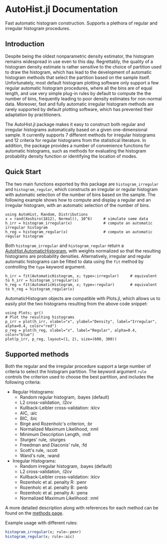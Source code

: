 # AutoHist.jl Documentation

Fast automatic histogram construction. Supports a plethora of regular and irregular histogram procedures.

## Introduction
Despite being the oldest nonparametric density estimator, the histogram remains widespread in use even to this day. Regrettably, the quality of a histogram density estimate is rather sensitive to the choice of partition used to draw the histogram, which has lead to the development of automatic histogram methods that select the partition based on the sample itself. Unfortunately, most default histogram plotting software only support a few regular automatic histogram procedures, where all the bins are of equal length, and use very simple plug-in rules by default to compute the the number of bins, frequently leading to poor density estimates for non-normal data. Moreover, fast and fully automatic irregular histogram methods are rarely supported by default plotting software, which has prevented their adaptation by practitioners.

The AutoHist.jl package makes it easy to construct both regular and irregular histograms automatically based on a given one-dimensional sample. It currently supports 7 different methods for irregular histograms and 12 criteria for regular histograms from the statistical literature. In addition, the package provides a number of convenience functions for automatic histograms, such as methods for evaluating the histogram probability density function or identifying the location of modes.

## Quick Start
The two main functions exported by this package are `histogram_irregular` and `histogram_regular`, which constructs an irregular or regular histogram with automatic selection of the number of bins based on the sample. The following example shows how to compute and display a regular and an irregular histogram, with an automatic selection of the number of bins.

```@example index; continued=true
using AutoHist, Random, Distributions
x = rand(Xoshiro(1812), Normal(), 10^6)     # simulate some data
h_irr = histogram_irregular(x)              # compute an automatic irregular histogram
h_reg = histogram_regular(x)                # compute an automatic regular histogram
```

Both `histogram_irregular` and `histogram_regular` return a [AutoHist.AutomaticHistogram](api.md), with weights normalized so that the resulting histograms are probability densities. Alternatively, irregular and regular automatic histograms can be fitted to data using the `fit` method by controlling the `type` keyword argument.
```@example index; continued=true
h_irr = fit(AutomaticHistogram, x; type=:irregular)     # equivalent to h_irr = histogram_irregular(x)
h_reg = fit(AutomaticHistogram, x; type=:regular)       # equivalent to h_reg = histogram_regular(x)
```

AutomaticHistogram objects are compatible with Plots.jl, which allows us to easily plot the two histograms resulting from the above code snippet:

```@example index
using Plots; gr()
# Plot the resulting histograms
p_irr = plot(h_irr, xlabel="x", ylabel="Density", label="Irregular", alpha=0.4, color="red")
p_reg = plot(h_reg, xlabel="x", label="Regular", alpha=0.4, color="blue")
plot(p_irr, p_reg, layout=(1, 2), size=(600, 300))
```


## Supported methods
Both the regular and the irregular procedure support a large number of criteria to select the histogram partition. The keyword argument `rule` controls the criterion used to choose the best partition, and includes the following criteria:

- Regular Histograms:
    - Random regular histogram, :bayes (default)
    - L2 cross-validation, :l2cv
    - Kullback-Leibler cross-validation: :klcv
    - AIC, :aic
    - BIC, :bic
    - Birgé and Rozenholc's criterion, :br
    - Normalized Maximum Likelihood, :nml
    - Minimum Description Length, :mdl
    - Sturges' rule, :sturges
    - Freedman and Diaconis' rule, :fd
    - Scott's rule, :scott
    - Wand's rule, :wand
- Irregular Histograms:
    - Random irregular histogram, :bayes (default)
    - L2 cross-validation, :l2cv
    - Kullback-Leibler cross-validation: :klcv
    - Rozenholc et al. penalty R: :penr
    - Rozenholc et al. penalty B: :penb
    - Rozenholc et al. penalty A: :pena
    - Normalized Maximum Likelihood: :nml

A more detailed description along with references for each method can be found on the [methods page](methods.md).

Example usage with different rules:
```julia
histogram_irregular(x; rule=:penr)
histogram_regular(x; rule=:aic)
```